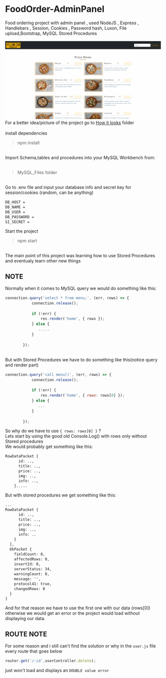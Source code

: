 # FoodOrder-AdminPanel
Food ordering project with admin panel , used NodeJS , Express , Handlebars , Session, Cookies , Password hash, Luxon, File upload,Bootstrap, MySQL Stored Procedures <br><br>
![](https://github.com/littlenines/FoodOrder-AdminPanel/blob/3c7878a5069b06ef5ced56ac7763043fc4554432/How%20it%20looks/home.gif)
For a better idea/picture of the project go to [How it looks](https://github.com/littlenines/FoodOrder-AdminPanel/tree/master/How%20it%20looks) folder <br><br>
install dependencies <br>
> npm install
<br>
Import Schema,tables and procedures into your MySQL Workbench from: <br><br>

> MySQL_Files folder
<br>
Go to .env file and input your database info and secret key for session/cookies (random, can be anything) <br>

```
DB_HOST = 
DB_NAME = 
DB_USER = 
DB_PASSWORD = 
SI_SECRET = 
```
Start the project
> npm start
<br>
The main point of this project was learning how to use Stored Procedures and eventualy learn other new things<br>

## NOTE
Normally when it comes to MySQL query we would do something like this: <br>
```javascript
connection.query('select * from menu;', (err, rows) => {
            connection.release();

            if (!err) {
                res.render('home', { rows });
            } else {
               .....
            }

        });
```
<br>
But with Stored Procedures we have to do something like this(notice query and render part)<br>

```javascript
connection.query('call menu()', (err, rows) => {
            connection.release();

            if (!err) {
                res.render('home', { rows: rows[0] });
            } else {
               ...
            }

        });
```
So why do we have to use `{ rows: rows[0] }` ? <br>
Lets start by using the good old Console.Log() with rows only without Stored procedures<br>
We would probably get something like this: <br>
```
RowDataPacket {
      id: ..,
      title: ..,
      price: ..,
      img: ..,
      info: ..,
    }.....
```
But with stored procedures we get something like this: <br>
```
...
RowDataPacket {
      id: ..,
      title: ..,
      price: ..,
      img: ..,
      info: ..
    }
  ],
  OkPacket {
    fieldCount: 0,
    affectedRows: 0,
    insertId: 0,
    serverStatus: 34,
    warningCount: 0,
    message: '',
    protocol41: true,
    changedRows: 0
  }
]
```
And for that reason we have to use the first one with our data (rows[0]) otherwise we would get an error or the project would load without displaying our data.
## ROUTE NOTE
For some reason and i still can't find the solution or why in the `user.js` file every route that goes below <br>
```javascript
router.get('/:id',userController.delete);
```
just won't load and displays an `DOUBLE value error`
